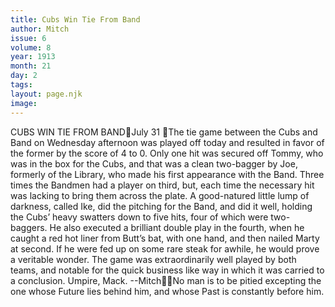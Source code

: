 ```yaml
---
title: Cubs Win Tie From Band
author: Mitch
issue: 6
volume: 8
year: 1913
month: 21
day: 2
tags:
layout: page.njk
image:
---
```

CUBS WIN TIE FROM BANDJuly 31 The tie game between the Cubs and Band on Wednesday afternoon was played off today and resulted in favor of the former by the score of 4 to 0. Only one hit was secured off Tommy, who was in the box for the Cubs, and that was a clean two-bagger by Joe, formerly of the Library, who made his first appearance with the Band. Three times the Bandmen had a player on third, but, each time the necessary hit was lacking to bring them across the plate. A good-natured little lump of darkness, called Ike, did the pitching for the Band, and did it well, holding the Cubs’ heavy swatters down to five hits, four of which were two-baggers. He also executed a brilliant double play in the fourth, when he caught a red hot liner from Butt’s bat, with one hand, and then nailed Marty at second. If he were fed up on some rare steak for awhile, he would prove a veritable wonder. The game was extraordinarily well played by both teams, and notable for the quick business like way in which it was carried to a conclusion. Umpire, Mack. --MitchNo man is to be pitied excepting the one whose Future lies behind him, and whose Past is constantly before him. 
